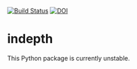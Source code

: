 [![Build Status](https://travis-ci.org/SidharthMacherla/indepth.svg?branch=master)](https://travis-ci.org/SidharthMacherla/indepth)
[![DOI](https://zenodo.org/badge/294655622.svg)](https://zenodo.org/badge/latestdoi/294655622)
# indepth

This Python package is currently unstable.

